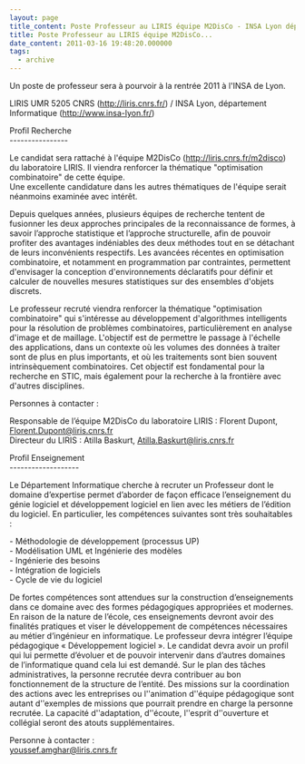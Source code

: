 ```yaml
---
layout: page
title_content: Poste Professeur au LIRIS équipe M2DisCo - INSA Lyon département Informatique
title: Poste Professeur au LIRIS équipe M2DisCo...
date_content: 2011-03-16 19:48:20.000000
tags:
  - archive
---
```

Un poste de professeur sera à pourvoir à la rentrée 2011 à l'INSA de Lyon.  
  
LIRIS UMR 5205 CNRS (<http://liris.cnrs.fr/>) / INSA Lyon, département
Informatique (<http://www.insa-lyon.fr/>)  
  
  
Profil Recherche  
\----------------  
  
Le candidat sera rattaché à l'équipe M2DisCo (<http://liris.cnrs.fr/m2disco>)
du laboratoire LIRIS. Il viendra renforcer la thématique "optimisation
combinatoire" de cette équipe.  
Une excellente candidature dans les autres thématiques de l'équipe serait
néanmoins examinée avec intérêt.  
  
Depuis quelques années, plusieurs équipes de recherche tentent de fusionner
les deux approches principales de la reconnaissance de formes, à savoir
l’approche statistique et l’approche structurelle, afin de pouvoir profiter
des avantages indéniables des deux méthodes tout en se détachant de leurs
inconvénients respectifs. Les avancées récentes en optimisation combinatoire,
et notamment en programmation par contraintes, permettent d'envisager la
conception d'environnements déclaratifs pour définir et calculer de nouvelles
mesures statistiques sur des ensembles d'objets discrets.  
  
Le professeur recruté viendra renforcer la thématique "optimisation
combinatoire" qui s'intéresse au développement d'algorithmes intelligents pour
la résolution de problèmes combinatoires, particulièrement en analyse d'image
et de maillage. L'objectif est de permettre le passage à l'échelle des
applications, dans un contexte où les volumes des données à traiter sont de
plus en plus importants, et où les traitements sont bien souvent
intrinsèquement combinatoires. Cet objectif est fondamental pour la recherche
en STIC, mais également pour la recherche à la frontière avec d'autres
disciplines.  
  
  
Personnes à contacter :  
  
Responsable de l’équipe M2DisCo du laboratoire LIRIS : Florent Dupont,
[Florent.Dupont@liris.cnrs.fr](mailto:Florent.Dupont@liris.cnrs.fr)  
Directeur du LIRIS : Atilla Baskurt,
[Atilla.Baskurt@liris.cnrs.fr](mailto:Atilla.Baskurt@liris.cnrs.fr)  
  
Profil Enseignement  
\-------------------  
  
Le Département Informatique cherche à recruter un Professeur dont le domaine
d’expertise permet d’aborder de façon efficace l’enseignement du génie
logiciel et développement logiciel en lien avec les métiers de l’édition du
logiciel. En particulier, les compétences suivantes sont très souhaitables :  
  
-­ Méthodologie de développement (processus UP)  
-­ Modélisation UML et Ingénierie des modèles  
-­ Ingénierie des besoins  
-­ Intégration de logiciels  
-­ Cycle de vie du logiciel  
  
De fortes compétences sont attendues sur la construction d’enseignements dans
ce domaine avec des formes pédagogiques appropriées et modernes. En raison de
la nature de l’école, ces enseignements devront avoir des finalités pratiques
et viser le développement de compétences nécessaires au métier d’ingénieur en
informatique. Le professeur devra intégrer l’équipe pédagogique «
Développement logiciel ». Le candidat devra avoir un profil qui lui permette
d’évoluer et de pouvoir intervenir dans d’autres domaines de l’informatique
quand cela lui est demandé. Sur le plan des tâches administratives, la
personne recrutée devra contribuer au bon fonctionnement de la structure de
l’entité. Des missions sur la coordination des actions avec les entreprises ou
l'ʹanimation d'ʹéquipe pédagogique sont autant d'ʹexemples de missions que
pourrait prendre en charge la personne recrutée. La capacité d'ʹadaptation,
d'ʹécoute, l'ʹesprit d'ʹouverture et collégial seront des atouts
supplémentaires.  
  
Personne à contacter :  
[youssef.amghar@liris.cnrs.fr](mailto:youssef.amghar@liris.cnrs.fr)

